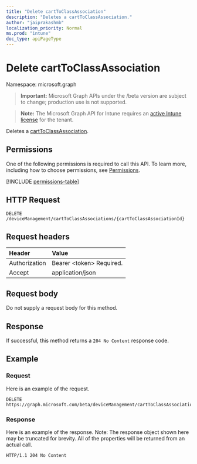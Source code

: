 ```yaml
---
title: "Delete cartToClassAssociation"
description: "Deletes a cartToClassAssociation."
author: "jaiprakashmb"
localization_priority: Normal
ms.prod: "intune"
doc_type: apiPageType
---
```


# Delete cartToClassAssociation

Namespace: microsoft.graph

> **Important:** Microsoft Graph APIs under the /beta version are subject to change; production use is not supported.

> **Note:** The Microsoft Graph API for Intune requires an [active Intune license](https://go.microsoft.com/fwlink/?linkid=839381) for the tenant.

Deletes a [cartToClassAssociation](../resources/intune-deviceconfig-carttoclassassociation.md).

## Permissions
One of the following permissions is required to call this API. To learn more, including how to choose permissions, see [Permissions](/graph/permissions-reference).

<!-- { "blockType": "permissions", "name": "intune_deviceconfig_carttoclassassociation_delete" } -->
[!INCLUDE [permissions-table](../includes/permissions/intune-deviceconfig-carttoclassassociation-delete-permissions.md)]

## HTTP Request
<!-- {
  "blockType": "ignored"
}
-->
``` http
DELETE /deviceManagement/cartToClassAssociations/{cartToClassAssociationId}
```

## Request headers
|Header|Value|
|:---|:---|
|Authorization|Bearer &lt;token&gt; Required.|
|Accept|application/json|

## Request body
Do not supply a request body for this method.

## Response
If successful, this method returns a `204 No Content` response code.

## Example

### Request
Here is an example of the request.
``` http
DELETE https://graph.microsoft.com/beta/deviceManagement/cartToClassAssociations/{cartToClassAssociationId}
```

### Response
Here is an example of the response. Note: The response object shown here may be truncated for brevity. All of the properties will be returned from an actual call.
``` http
HTTP/1.1 204 No Content
```
